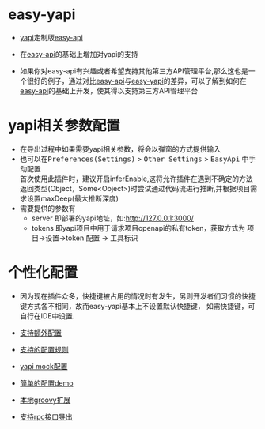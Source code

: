 # easy-yapi
- [yapi](https://github.com/YMFE/yapi)定制版[easy-api](https://github.com/tangcent/easy-api)

- 在[easy-api](https://github.com/tangcent/easy-api)的基础上增加对yapi的支持

- 如果你对easy-api有兴趣或者希望支持其他第三方API管理平台,那么这也是一个很好的例子，通过对比[easy-api](https://github.com/tangcent/easy-api)与[easy-yapi](https://github.com/tangcent/easy-aypi)的差异，可以了解到如何在
  [easy-api](https://github.com/tangcent/easy-api)的基础上开发，使其得以支持第三方API管理平台

# yapi相关参数配置

- 在导出过程中如果需要yapi相关参数，将会以弹窗的方式提供输入
- 也可以在<kbd>Preferences(Settings)</kbd> > <kbd>Other Settings</kbd> > <kbd>EasyApi</kbd> 中手动配置
<br>首次使用此插件时，建议开启inferEnable,这将允许插件在遇到不确定的方法返回类型(Object，Some\<Object>)时尝试通过代码流进行推断,并根据项目需求设置maxDeep(最大推断深度)
- 需要提供的参数有
  - server 即部署的yapi地址，如:http://127.0.0.1:3000/
  - tokens 即yapi项目中用于请求项目openapi的私有token，获取方式为 项目->设置->token 配置 -> 工具标识

# 个性化配置
- 因为现在插件众多，快捷键被占用的情况时有发生，另则开发者们习惯的快捷键方式各不相同，故而easy-yapi基本上不设置默认快捷键，
如需快捷键，可自行在IDE中设置.

- [支持额外配置](https://github.com/tangcent/easy-yapi/blob/master/docs/cn/1.%20%E6%94%AF%E6%8C%81%E9%A2%9D%E5%A4%96%E9%85%8D%E7%BD%AE.md)

- [支持的配置规则](https://github.com/tangcent/easy-yapi/blob/master/docs/cn/2.%20%E6%94%AF%E6%8C%81%E7%9A%84%E9%85%8D%E7%BD%AE%E8%A7%84%E5%88%99.md)

- [yapi mock配置](https://github.com/tangcent/easy-yapi/blob/master/docs/cn/3.%20yapi-mock%E9%85%8D%E7%BD%AE.md)

- [简单的配置demo](https://github.com/tangcent/easy-yapi/blob/master/docs/cn/4.%20%E9%85%8D%E7%BD%AEdemo.md)

- [本地groovy扩展](https://github.com/tangcent/easy-yapi/blob/master/docs/cn/5.%20%E6%94%AF%E6%8C%81%E6%9C%AC%E5%9C%B0groovy%E6%89%A9%E5%B1%95.md)

- [支持rpc接口导出](https://github.com/tangcent/easy-yapi/blob/master/docs/cn/6.%20%E6%94%AF%E6%8C%81rpc%E6%8E%A5%E5%8F%A3%E5%AF%BC%E5%87%BA.md)
